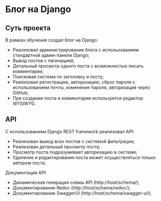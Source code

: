 # Блог на Django

## Суть проекта

В рамках обучения создал блог на Django:
- Реализовал администрирование блога с использованием стандартной админ панели Django;
- Вывод постов с пагинацией;
- Детальный просмотр одного поста с возможностью писать комментарии;
- Поисковая система по заголовку и посту;
- Реализовал регистрацию, авторизацию, сброс пароля с использованием почты, изменение пароля, авторизация через GitHub;
- При создании поста и комментария используется редактор WYSIWYG.

## API

С использованием Django REST framework реализовал API:
- Реализован вывод всех постов с системой фильтрации;
- Реализован детальный просмотр поста;
- Просмотр поста подразумевает авторизацию в системе;
- Удаление и редактирования поста может осуществляться только автором поста.

Документация API:
- Динамическая генерация схемы API (http://host/schema/);
- Документирование Redoc (http://host/schema/redoc/);
- Документирование SwaggerUI (http://host/schema/swagger-ui/).